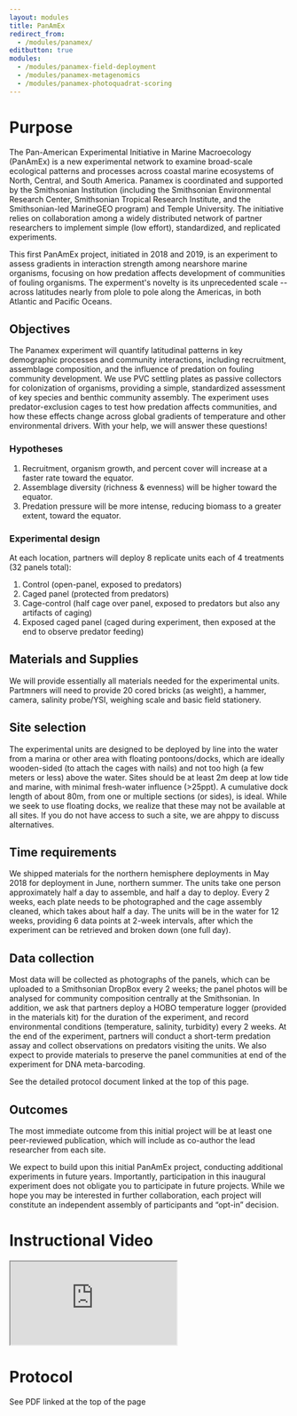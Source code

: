 ```yaml
---
layout: modules
title: PanAmEx
redirect_from:
  - /modules/panamex/
editbutton: true
modules:
  - /modules/panamex-field-deployment
  - /modules/panamex-metagenomics
  - /modules/panamex-photoquadrat-scoring
---
```


# Purpose

The Pan-American Experimental Initiative in Marine Macroecology (PanAmEx) is a new experimental network to examine broad-scale ecological patterns and processes across coastal marine ecosystems of North, Central, and South America. Panamex is coordinated and supported by the Smithsonian Institution (including the Smithsonian Environmental Research Center, Smithsonian Tropical Research Institute, and the Smithsonian-led MarineGEO program) and Temple University. The initiative relies on collaboration among a widely distributed network of partner researchers to implement simple (low effort), standardized, and replicated experiments.  

This first PanAmEx project, initiated in 2018 and 2019, is an experiment to assess gradients in interaction strength among nearshore marine organisms, focusing on how predation affects development of communities of fouling organisms. The experment's novelty is its unprecedented scale -- across latitudes nearly from plole to pole along the Americas, in both Atlantic and Pacific Oceans.  



## Objectives

The Panamex experiment will quantify latitudinal patterns in key demographic processes and community interactions, including recruitment, assemblage composition, and the influence of predation on fouling community development. We use PVC settling plates as passive collectors for colonization of organisms, providing a simple, standardized assessment of key species and benthic community assembly. The experiment uses predator-exclusion cages to test how predation affects communities, and how these effects change across global gradients of temperature and other environmental drivers. With your help, we will answer these questions!

### Hypotheses

1.	Recruitment, organism growth, and percent cover will increase at a faster rate toward the equator.
2.	Assemblage diversity (richness & evenness) will be higher toward the equator.
3.	Predation pressure will be more intense, reducing biomass to a greater extent, toward the equator.

### Experimental design
At each location, partners will deploy 8 replicate units each of 4 treatments (32 panels total):
1.	Control (open-panel, exposed to predators)
2.	Caged panel (protected from predators)
3.	Cage-control (half cage over panel, exposed to predators but also any artifacts of caging)
4.	Exposed caged panel (caged during experiment, then exposed at the end to observe predator feeding)

## Materials and Supplies
We will provide essentially all materials needed for the experimental units. Partmners will need to provide 20 cored bricks (as weight), a hammer, camera, salinity probe/YSI, weighing scale and basic field stationery.

## Site selection
The experimental units are designed to be deployed by line into the water from a marina or other area with floating pontoons/docks, which are ideally wooden-sided (to attach the cages with nails) and not too high (a few meters or less) above the water. Sites should be at least 2m deep at low tide and marine, with minimal fresh-water influence (>25ppt).  A cumulative dock length of about 80m, from one or multiple sections (or sides), is ideal. While we seek to use floating docks, we realize that these may not be available at all sites.  If you do not have access to such a site, we are ahppy to discuss alternatives.

## Time requirements
We shipped materials for the northern hemisphere deployments in May 2018 for deployment in June, northern summer. The units take one person approximately half a day to assemble, and half a day to deploy. Every 2 weeks, each plate needs to be  photographed and the cage assembly cleaned, which takes about half a day. The units will be in the water for 12 weeks, providing 6 data points at 2-week intervals, after which the experiment can be retrieved and broken down (one full day).

## Data collection
Most data will be collected as photographs of the panels, which can be uploaded to a Smithsonian DropBox every 2 weeks; the panel photos will be analysed for community composition centrally at the Smithsonian. In addition, we ask that partners deploy a HOBO temperature logger (provided in the materials kit) for the duration of the experiment, and record environmental conditions (temperature, salinity, turbidity) every 2 weeks. At the end of the experiment, partners will conduct a short-term predation assay and collect observations on predators visiting the units.  We also expect to provide materials to preserve the panel communities at end of the experiment for DNA meta-barcoding.

See the detailed protocol document linked at the top of this page.

## Outcomes

The most immediate outcome from this initial project will be at least one peer-reviewed publication, which will include as co-author the lead researcher from each site.  

We expect to build upon this initial PanAmEx project, conducting additional experiments in future years.  Importantly, participation in this inaugural experiment does not obligate you to participate in future projects.  While we hope you may be interested in further collaboration, each project will constitute an independent assembly of participants and “opt-in” decision.


# Instructional Video

<div class="embed-responsive embed-responsive-16by9">
 <iframe class="embed-responsive-item" src="https://www.youtube.com/embed/Vg8T-3pAVDU"></iframe>
</div>

# Protocol  

See PDF linked at the top of the page
